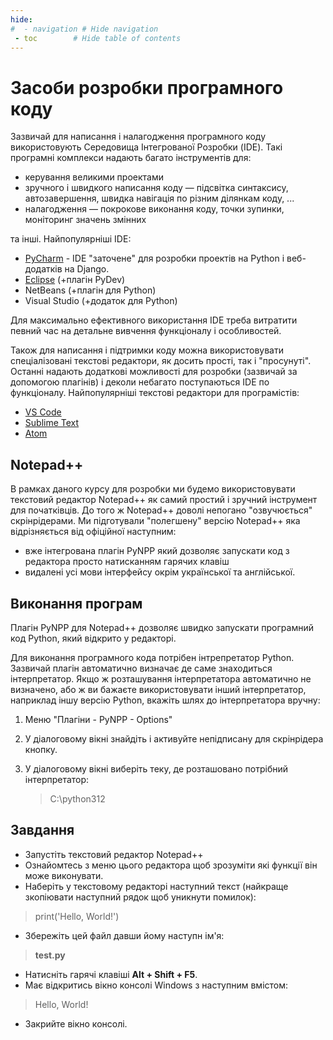 ```yaml
---
hide:
#  - navigation # Hide navigation
 - toc        # Hide table of contents
---
```

# Засоби розробки програмного коду

Зазвичай для написання і налагодження програмного коду використовують Середовища Інтегрованої Розробки (IDE). Такі програмні комплекси надають багато інструментів для:

- керування великими проектами
- зручного і швидкого написання коду — підсвітка синтаксису, автозавершення, швидка навігація по різним ділянкам коду, ...
- налагодження — покрокове виконання коду, точки зупинки, моніторинг значень змінних

та інші.
Найпопулярніші IDE:

- [PyCharm](https://www.jetbrains.com/pycharm/) - IDE "заточене" для розробки проектів на Python і веб-додатків на Django.
- [Eclipse](http://www.eclipse.org/home/index.php) (+плагін PyDev)
- NetBeans (+плагін для Python)
- Visual Studio (+додаток для Python)

Для максимально ефективного використання IDE треба витратити певний час на детальне вивчення функціоналу і особливостей.

Також для написання і підтримки коду можна використовувати спеціалізовані текстові редактори, як досить прості, так і "просунуті". Останні надають додаткові можливості для розробки (зазвичай за допомогою плагінів) і деколи небагато поступаються IDE по функціоналу.
Найпопулярніші текстові редактори для програмістів:

- [VS Code](https://code.visualstudio.com/)
- [Sublime Text](https://www.sublimetext.com/)
- [Atom](https://atom.io/)

## Notepad++

В рамках даного курсу для розробки ми будемо використовувати текстовий редактор Notepad++ як самий простий і зручний інструмент для початківців. До того ж Notepad++ доволі непогано "озвучюється" скрінрідерами.
Ми підготували "полегшену" версію Notepad++ яка відрізняється від офіційної наступним:

- вже інтегрована плагін PyNPP який дозволяє запускати код з редактора просто натисканням гарячих клавіш
- видалені усі мови інтерфейсу окрім української та англійської.

## Виконання програм

Плагін PyNPP для Notepad++ дозволяє швидко запускати програмний код Python, який відкрито у редакторі. 

Для виконання програмного кода потрібен інтрепретатор Python. 
Зазвичай плагін автоматично визначає де саме знаходиться інтерпретатор. 
Якщо ж розташування інтерпретатора автоматично не визначено, або ж ви бажаєте використовувати інший інтерпретатор, 
наприклад іншу версію Python, вкажіть шлях до інтерпретатора вручну:

1. Меню "Плагіни - PyNPP - Options"
1. У діалоговому вікні знайдіть і активуйте непідписану для скрінрідера кнопку.
3. У діалоговому вікні виберіть теку, де розташовано потрібний інтерпретатор:
    
    > C:\python312

<!---
##### Крок за кроком: встановлення і запуск Notepad++
1. Завантажте zip-архів [notepad_plus_plus.zip](/python-starter/files/notepad_plus_plus.zip)
1. Розпакуйте його в обране Вами місце у файловій системі.
1. Перейдіть і теку **Notepad++**
1. Знайдіть файл notepad++.exe і запустіть його. За бажанням щоб у подальшому зручно і швидко запускати редактор Ви можете створити ярлик на стільниці Windows.
1. За замовчуванням мова інтерфейсу встановлена як Україньска. Ви можете встановити Анлійську або Російську мову інтерфейсу обравши пункт меню "Налаштування".
-->


## Завдання
- Запустіть текстовий редактор Notepad++
- Ознайомтесь з меню цього редактора щоб зрозуміти які функції він може виконувати.
- Наберіть у текстовому редакторі наступний текст (найкраще зкопіювати наступний рядок щоб уникнути помилок):
>print('Hello, World!')
- Збережіть цей файл давши йому наступн ім'я:
> **test.py**
- Натисніть гарячі клавіші **Alt + Shift + F5**.
- Має відкритись вікно консолі Windows з наступним вмістом:
>    Hello, World!
- Закрийте вікно консолі.
